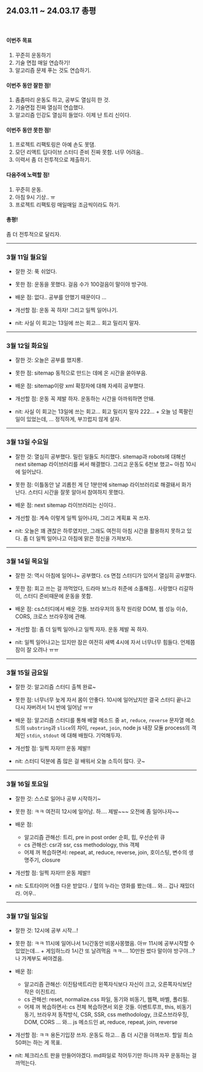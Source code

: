 ## 24.03.11 ~ 24.03.17 총평
<br>

#### 이번주 목표
1. 꾸준히 운동하기
2. 기술 면접 매일 연습하기!
3. 알고리즘 문제 푸는 것도 연습하기.

#### 이번주 동안 잘한 점!
1. 좀좀따리 운동도 하고, 공부도 열심히 한 것.
2. 기술면접 진짜 열심히 연습했다.
3. 알고리즘 인강도 열심히 들었다. 이제 난 트리 신이다.

#### 이번주 동안 못한 점!
1. 프로젝트 리팩토링은 아예 손도 못댐.
2. 모던 리액트 딥다이브 스터디 준비 진짜 못함. 너무 어려움..
3. 이력서 좀 더 전투적으로 제출하기.

#### 다음주에 노력할 점!
1. 꾸준히 운동.
2. 아침 9시 기상.. ㅠ
3. 프로젝트 리팩토링 매일매일 조금씩이라도 하기.

#### 총평!
좀 더 전투적으로 달리자.

*** 

### 3월 11일 월요일 

- 잘한 것: 푹 쉬었다.
- 못한 점: 운동을 못했다. 걸음 수가 100걸음이 말이야 방구야.
- 배운 점: 없다.. 공부를 안했기 때문이다 ...
- 개선할 점: 운동 꼭 하자! 그리고 일찍 일어나기.

- nit: 사실 이 회고는 13일에 쓰는 회고... 회고 밀리지 말자.


*** 

### 3월 12일 화요일

- 잘한 것: 오늘은 공부를 했지롱.
- 못한 점: sitemap 동적으로 만드는 데에 온 시간을 쏟아부음.
- 배운 점: sitemap이랑 xml 확장자에 대해 자세히 공부했다.
- 개선할 점: 운동 꼭 제발 하자. 운동하는 시간을 아까워하면 안돼.

- nit: 사실 이 회고는 13일에 쓰는 회고... 회고 밀리지 말자 222... + 오늘 넘 쪽팔린 일이 있었는데, ... 정직하게, 부끄럽지 않게 살자.

*** 

### 3월 13일 수요일

- 잘한 것: 열심히 공부했다. 밀린 일들도 처리했다. sitemap과 robots에 대해선 next sitemap 라이브러리를 써서 해결했다. 그리고 운동도 6천보 했고~ 아침 10시에 일어났다.
- 못한 점: 이틀동안 날 괴롭힌 게 단 1분만에 sitemap 라이브러리로 해결돼서 화가 난다. 스터디 시간을 잘못 알아서 참여하지 못했다.
- 배운 점: next sitemap 라이브러리는 신이다..
- 개선할 점: 계속 이렇게 일찍 일어나자, 그리고 계획표 꼭 쓰자.

- nit: 오늘은 꽤 괜찮은 하루였지만, 그래도 여전히 아침 시간을 활용하지 못하고 있다. 좀 더 일찍 일어나고 아침에 맑은 정신을 가져보자.


*** 

### 3월 14일 목요일

- 잘한 것: 역시 아침에 일어나~ 공부했다. cs 면접 스터디가 있어서 열심히 공부했다.
- 못한 점: 회고 쓰는 걸 까먹었다, 드라마 보느라 취준에 소홀해짐.. 사랑했다 리갈하이, 스터디 준비때문에 운동을 못함.
- 배운 점: cs스터디에서 배운 것들. 브라우저의 동작 원리랑 DOM, 웹 성능 이슈, CORS, 크로스 브라우징에 관해.
- 개선할 점: 좀 더 일찍 일어나고 일찍 자자. 운동 제발 꼭 하자.

- nit: 일찍 일어나고는 있지만 잠은 여전히 새벽 4시에 자서 너무너무 힘들다. 언제쯤 잠이 잘 오려나 ㅠㅠ

*** 

### 3월 15일 금요일

- 잘한 것: 알고리즘 스터디 출첵 완료~
- 못한 점: 너무너무 늦게 자서 몸이 안좋다. 10시에 일어났지만 결국 스터디 끝나고 다시 자버려서 1시 반에 일어남 ㅠㅠ
- 배운 점: 알고리즘 스터디를 통해 배열 메소드 중 `at`, `reduce`, `reverse` 문자열 메소드의 `substring`과 `slice`의 차이, `repeat`, `join`, node js 내장 모듈 process의 객체인 `stdin`, `stdout` 에 대해 배웠다. 기억해두자.
- 개선할 점: 일찍 자자!!! 운동 제발!!

- nit: 스터디 덕분에 좀 많은 걸 배워서 오늘 소득이 많다. 굿~

*** 

### 3월 16일 토요일

- 잘한 것: 스스로 일어나 공부 시작하기~
- 못한 점: ㅋㅋ 여전히 12시에 일어남. 하.... 제발~~~ 오전에 좀 일어나자~~
- 배운 점: 
  * 알고리즘 관해선: 트리, pre in post order 순회, 힙, 우선순위 큐
  * cs 관해선: csr과 ssr, css methodology, this 객체
  * 어제 꺼 복습하면서: repeat, at, reduce, reverse, join, 호이스팅, 변수의 생명주기, closure 
- 개선할 점: 일찍 자자!!! 운동 제발!!

- nit: 도트타이머 어플 다운 받았다. / 혈의 누라는 영화를 봤는데... 와... 겁나 재밌더라. 어우..

*** 

### 3월 17일 일요일

- 잘한 것: 12시에 공부 시작...!
- 못한 점: ㅋㅋ 11시에 일어나서 1시간동안 비몽사몽했음. 아ㅠ 11시에 공부시작할 수 있었는데... + 게임하느라 1시간 또 날려먹음 ㅋㅋ.... 10만원 썼다 말이야 방구야...? 나 가계부도 써야겠음.
- 배운 점: 
  * 알고리즘 관해선: 이진탐색트리란 왼쪽자식보다 자신이 크고, 오른쪽자식보단 작은 이진트리. 
  * cs 관해선: reset, normalize.css 파일, 동기와 비동기, 웹팩, 바벨, 폴리필.
  * 어제 꺼 복습하면서: cs 전체 복습하면서 외운 것들. 이벤트루프, this, 비동기 동기, 브라우저 동작방식, CSR, SSR, css methodology, 크로스브라우징, DOM, CORS ... 와... js 메소드인 at, reduce, repeat, join, reverse
- 개선할 점: ㅋㅋ 용돈기입장 쓰자. 운동도 하고... 좀 더 시간을 아껴쓰자. 할일 최소 50퍼는 하는 게 목표.

- nit: 체크리스트 판을 만들어야겠다. md파일로 적어두기만 하니까 자꾸 운동하는 걸 까먹는다.